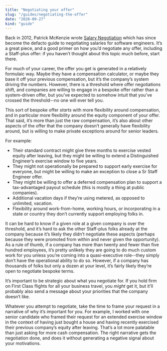 ```yaml
---
title: "Negotiating your offer"
slug: "/guides/negotiating-the-offer"
date: "2020-09-27"
kind: "guide"
---
```


Back in 2012, Patrick McKenzie wrote [Salary Negotiation](https://www.kalzumeus.com/2012/01/23/salary-negotiation/) which has since become the defacto guide to negotiating salaries for software engineers. It’s a great piece, and a good primer on how you’d negotiate any offer, including a Staff-plus offer: if you haven’t thought about this topic much before, start there.

For much of your career, the offer you get is generated in a relatively formulaic way. Maybe they have a compensation calculator, or maybe they base it off your previous compensation, but it’s the company’s system driving the numbers. However, there is a threshold where offer negotiations shift, and companies are willing to engage in a bespoke offer rather than a system-driven offer, but you’ve expected to somehow intuit that you’ve crossed the threshold--no one will ever tell you.

This sort of bespoke offer _starts_ with more flexibility around compensation, and in particular more flexibility around the equity
component of your offer.
That said, it’s more than just the raw compensation, it’s also about other aspects of the offer that the company doesn’t generally have flexibility around, but is willing to make private exceptions around for senior leaders.

For example:

*   Their standard contract might give three months to exercise vested equity after leaving, but they might be willing to extend a Distinguished Engineer’s exercise window to five years.
*   They might not operationally be prepared to support early exercise for everyone, but might be willing to make an exception to close a Sr Staff Engineer offer.
*   They might be willing to offer a deferred compensation plan to support a tax-advantaged payout schedule (this is mostly a thing at public companies).
*   Additional vacation days if they’re using metered, as opposed to unlimited, vacation.
*   Flexibility around work-from-home, working hours, or incorporating in a state or country they don’t currently support employing folks in.

It can be hard to know if a given role at a given company is over the threshold, and it’s hard to ask the other Staff-plus folks already at the company because it’s likely they didn’t negotiate these aspects (perhaps because they were promoted from within and never given the opportunity). As a rule of thumb, if a company has more than twenty and fewer than five hundred employees, it’s pretty unlikely they are going to do much custom work for you unless you’re coming into a quasi-executive role--they simply don’t have the operational ability to do so. However, if a company has thousands of folks but only a dozen at your level, it’s fairly likely they’re open to negotiate bespoke terms.

It’s important to be strategic about what you negotiate for. If you hold firm on First Class flights for all your business travel, you _might_ get it, but it’ll probably also send a message about your priorities that the company doesn’t like.

Whatever you attempt to negotiate, take the time to frame your request in a narrative of why it’s important for you. For example, I worked with one senior candidate who framed their request for an extended exercise window in the context of having just bought a house and having recently exercised their previous company’s equity after leaving. That’s a lot more palatable than just asking for more cash compensation. The right narrative gets the negotiation done, and does it without generating a negative signal about your motivations.